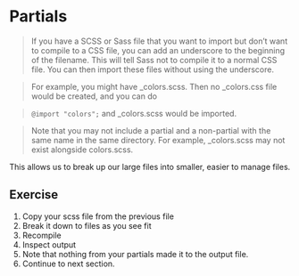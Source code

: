 # Partials
> If you have a SCSS or Sass file that you want to import but don’t want to compile to a CSS file, you can add an underscore to the beginning of the filename. This will tell Sass not to compile it to a normal CSS file. You can then import these files without using the underscore.

> For example, you might have _colors.scss. Then no _colors.css file would be created, and you can do

>	`@import "colors";`
> and _colors.scss would be imported.

>Note that you may not include a partial and a non-partial with the same name in the same directory. For example, _colors.scss may not exist alongside colors.scss.

This allows us to break up our large files into smaller, easier to manage files.

## Exercise
1. Copy your scss file from the previous file
1. Break it down to files as you see fit
1. Recompile
1. Inspect output
1. Note that nothing from your partials made it to the output file.
1. Continue to next section.
